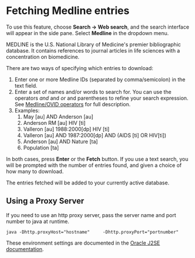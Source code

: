 # Fetching Medline entries

To use this feature, choose **Search -&gt; Web search**, and the search interface will appear in the side pane. Select **Medline** in the dropdown menu.

MEDLINE is the U.S. National Library of Medicine's premier bibliographic database. It contains references to journal articles in life sciences with a concentration on biomedicine.

There are two ways of specifying which entries to download:

1.  Enter one or more Medline IDs (separated by comma/semicolon) in the text field.
2.  Enter a set of names and/or words to search for. You can use the operators *and* and *or* and parentheses to refine your search expression. See [Medline/OVID operators](http://www.ovid.com/site/products/ovidguide/medline.htm) for full description.
3.  Examples:
    1.  May \[au\] AND Anderson \[au\]
    2.  Anderson RM \[au\] HIV \[ti\]
    3.  Valleron \[au\] 1988:2000\[dp\] HIV \[ti\]
    4.  Valleron \[au\] AND 1987:2000\[dp\] AND (AIDS \[ti\] OR HIV\[ti\])
    5.  Anderson \[au\] AND Nature \[ta\]
    6.  Population \[ta\]

In both cases, press **Enter** or the **Fetch** button. If you use a text search, you will be prompted with the number of entries found, and given a choice of how many to download.

The entries fetched will be added to your currently active database.

## Using a Proxy Server

If you need to use an http proxy server, pass the server name and port number to java at runtime.

`java -Dhttp.proxyHost="hostname"     -Dhttp.proxyPort="portnumber"`

These environment settings are documented in the [Oracle J2SE documentation](http://docs.oracle.com/javase/1.4.2/docs/guide/net/properties.html).
